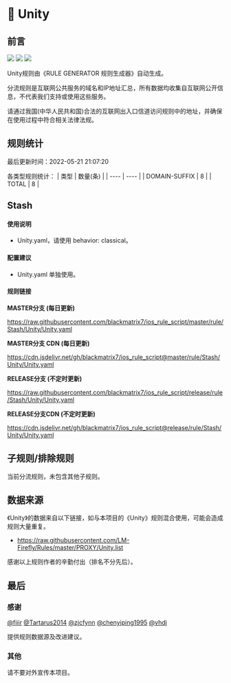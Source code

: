 # 🧸 Unity

## 前言

![](https://shields.io/badge/-移除重复规则-ff69b4) ![](https://shields.io/badge/-DOMAIN与DOMAIN--SUFFIX合并-green) ![](https://shields.io/badge/-IP--CIDR(6)合并-blueviolet) 

Unity规则由《RULE GENERATOR 规则生成器》自动生成。

分流规则是互联网公共服务的域名和IP地址汇总，所有数据均收集自互联网公开信息，不代表我们支持或使用这些服务。

请通过我国(中华人民共和国)合法的互联网出入口信道访问规则中的地址，并确保在使用过程中符合相关法律法规。

## 规则统计

最后更新时间：2022-05-21 21:07:20

各类型规则统计：
| 类型 | 数量(条)  | 
| ---- | ----  |
| DOMAIN-SUFFIX | 8  | 
| TOTAL | 8  | 


## Stash 

#### 使用说明
- Unity.yaml，请使用 behavior: classical。

#### 配置建议
- Unity.yaml 单独使用。

#### 规则链接
**MASTER分支 (每日更新)**

https://raw.githubusercontent.com/blackmatrix7/ios_rule_script/master/rule/Stash/Unity/Unity.yaml

**MASTER分支 CDN (每日更新)**

https://cdn.jsdelivr.net/gh/blackmatrix7/ios_rule_script@master/rule/Stash/Unity/Unity.yaml

**RELEASE分支 (不定时更新)**

https://raw.githubusercontent.com/blackmatrix7/ios_rule_script/release/rule/Stash/Unity/Unity.yaml

**RELEASE分支CDN (不定时更新)**

https://cdn.jsdelivr.net/gh/blackmatrix7/ios_rule_script@release/rule/Stash/Unity/Unity.yaml

## 子规则/排除规则


当前分流规则，未包含其他子规则。

## 数据来源

《Unity》的数据来自以下链接，如与本项目的《Unity》规则混合使用，可能会造成规则大量重复。

- https://raw.githubusercontent.com/LM-Firefly/Rules/master/PROXY/Unity.list


感谢以上规则作者的辛勤付出（排名不分先后）。

## 最后

### 感谢

[@fiiir](https://github.com/fiiir) [@Tartarus2014](https://github.com/Tartarus2014) [@zjcfynn](https://github.com/zjcfynn) [@chenyiping1995](https://github.com/chenyiping1995) [@vhdj](https://github.com/vhdj)

提供规则数据源及改进建议。

### 其他

请不要对外宣传本项目。